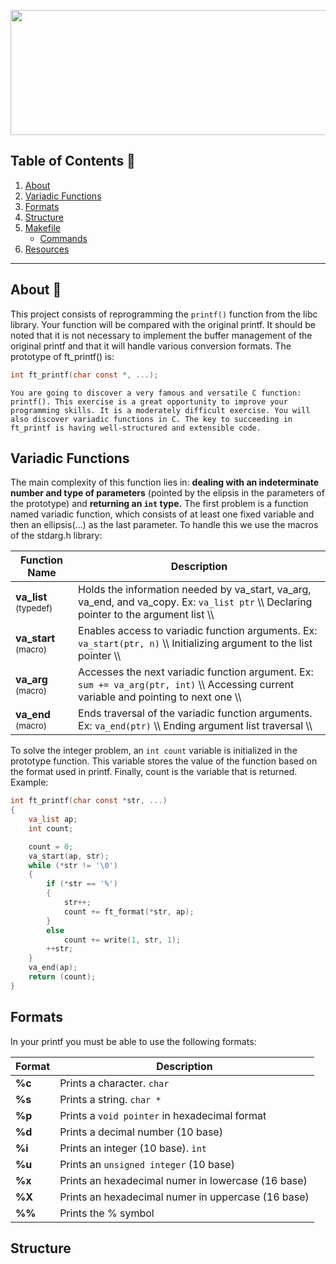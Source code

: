 <p align="center">
  <img width="560" height="200" src="https://github.com/Ancava2000/42Cursus/assets/160865430/362d1dfc-8589-4397-b09d-3d3568e2bdb7">
</p>

## Table of Contents 🔖
1. [About](#About)
2. [Variadic Functions](#Var)
3. [Formats](#Form)
4. [Structure](#Struct)
5. [Makefile](#Make)
   - [Commands](#Comm)
6. [Resources](#Res)
***
<a id="About"></a>
## About 🚀
This project consists of reprogramming the ```printf()``` function from the libc library. Your function will be compared with the original printf. It should be noted that it is not necessary to implement the buffer management of the original printf and that it will handle various conversion formats. The prototype of ft_printf() is:
```c
int ft_printf(char const *, ...);
```
```You are going to discover a very famous and versatile C function: printf(). This exercise is a great opportunity to improve your programming skills. It is a moderately difficult exercise. You will also discover variadic functions in C. The key to succeeding in ft_printf is having well-structured and extensible code.```
<a id="Var"></a>
## Variadic Functions
The main complexity of this function lies in: **dealing with an indeterminate number and type of parameters** (pointed by the elipsis in the parameters of the prototype) and **returning an ```int``` type.**
The first problem is a function named variadic function, which consists of at least one fixed variable and then an ellipsis(…) as the last parameter. To handle this we use the macros of the stdarg.h library:

| **Function Name**         | Description                                                                                                                                                                 |
| ------------------------- | ---------------------------------------------------------------------------------------------------------------------------------------------------------------------------- |
| **va_list** <sub>(typedef)<sub>       | Holds the information needed by va_start, va_arg, va_end, and va_copy. Ex: ```va_list ptr``` \\\ Declaring pointer to the argument list \\\     |
| **va_start** <sub>(macro)<sub>        | Enables access to variadic function arguments. Ex: ```va_start(ptr, n)``` \\\ Initializing argument to the list pointer \\\ |
| **va_arg** <sub>(macro)<sub>          | Accesses the next variadic function argument. Ex: ```sum += va_arg(ptr, int)``` \\\ Accessing current variable and pointing to next one \\\ |
| **va_end** <sub>(macro)<sub>          | Ends traversal of the variadic function arguments. Ex: ```va_end(ptr)``` \\\ Ending argument list traversal \\\ |

To solve the integer problem, an ```int count``` variable is initialized in the prototype function. This variable stores the value of the function based on the format used in printf. Finally, count is the variable that is returned. Example:
```c
int	ft_printf(char const *str, ...)
{
	va_list	ap;
	int	count;

	count = 0;
	va_start(ap, str);
	while (*str != '\0')
	{
		if (*str == '%')
		{
			str++;
			count += ft_format(*str, ap);
		}
		else
			count += write(1, str, 1);
		++str;
	}
	va_end(ap);
	return (count);
}
```

<a id="Form"></a>
## Formats
In your printf you must be able to use the following formats:

| **Format**         | Description                                                                                                                                                                 |
| ------------------------- | ---------------------------------------------------------------------------------------------------------------------------------------------------------------------------- |
| **%c**  | Prints a character. ```char```  |
| **%s**  | Prints a string. ```char *``` |
| **%p**  | Prints a ```void pointer``` in hexadecimal format |
| **%d**  | Prints a decimal number (10 base) |
| **%i**  | Prints an integer (10 base). ```ìnt```|
| **%u**  | Prints an ```unsigned integer``` (10 base) |
| **%x**  | Prints an hexadecimal numer in lowercase (16 base)|
| **%X**  | Prints an hexadecimal numer in uppercase (16 base) |
| **%%**  | Prints the % symbol |

<a id="Struct"></a>
## Structure
